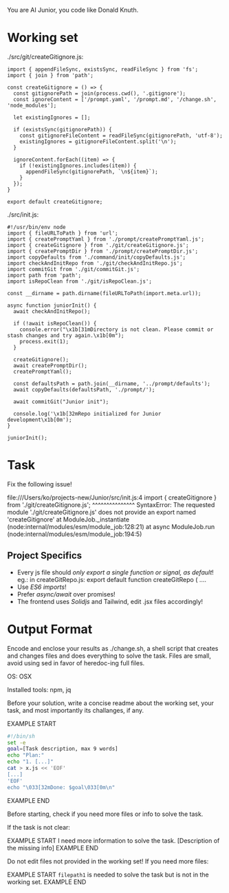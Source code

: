 You are AI Junior, you code like Donald Knuth.
# Working set

./src/git/createGitignore.js:
```
import { appendFileSync, existsSync, readFileSync } from 'fs';
import { join } from 'path';

const createGitignore = () => {
  const gitignorePath = join(process.cwd(), '.gitignore');
  const ignoreContent = ['/prompt.yaml', '/prompt.md', '/change.sh', 'node_modules'];

  let existingIgnores = [];

  if (existsSync(gitignorePath)) {
    const gitignoreFileContent = readFileSync(gitignorePath, 'utf-8');
    existingIgnores = gitignoreFileContent.split('\n');
  }

  ignoreContent.forEach((item) => {
    if (!existingIgnores.includes(item)) {
      appendFileSync(gitignorePath, `\n${item}`);
    }
  });
}

export default createGitignore;

```

./src/init.js:
```
#!/usr/bin/env node
import { fileURLToPath } from 'url';
import { createPromptYaml } from './prompt/createPromptYaml.js';
import { createGitignore } from './git/createGitignore.js';
import { createPromptDir } from './prompt/createPromptDir.js';
import copyDefaults from './command/init/copyDefaults.js';
import checkAndInitRepo from './git/checkAndInitRepo.js';
import commitGit from './git/commitGit.js';
import path from 'path';
import isRepoClean from './git/isRepoClean.js';

const __dirname = path.dirname(fileURLToPath(import.meta.url));

async function juniorInit() {
  await checkAndInitRepo();

  if (!await isRepoClean()) {
    console.error("\x1b[31mDirectory is not clean. Please commit or stash changes and try again.\x1b[0m");
    process.exit(1);
  }

  createGitignore();
  await createPromptDir();
  createPromptYaml();

  const defaultsPath = path.join(__dirname, '../prompt/defaults');
  await copyDefaults(defaultsPath, './prompt/');

  await commitGit("Junior init");

  console.log('\x1b[32mRepo initialized for Junior development\x1b[0m');
}

juniorInit();

```


# Task

Fix the following issue!

file:///Users/ko/projects-new/Junior/src/init.js:4
import { createGitignore } from './git/createGitignore.js';
         ^^^^^^^^^^^^^^^
SyntaxError: The requested module './git/createGitignore.js' does not provide an export named 'createGitignore'
    at ModuleJob._instantiate (node:internal/modules/esm/module_job:128:21)
    at async ModuleJob.run (node:internal/modules/esm/module_job:194:5)


## Project Specifics

- Every js file should *only export a single function or signal, as default*! eg.: in createGitRepo.js: export default function createGitRepo ( ....
- Use *ES6 imports*!
- Prefer *async/await* over promises!
- The frontend uses *Solidjs* and Tailwind, edit .jsx files accordingly!

# Output Format

Encode and enclose your results as ./change.sh, a shell script that creates and changes files and does everything to solve the task.
Files are small, avoid using sed in favor of heredoc-ing full files.

OS: OSX

Installed tools: npm, jq


Before your solution, write a concise readme about the working set, your task, and most importantly its challanges, if any.


EXAMPLE START
```sh
#!/bin/sh
set -e
goal=[Task description, max 9 words]
echo "Plan:"
echo "1. [...]"
cat > x.js << 'EOF'
[...]
'EOF'
echo "\033[32mDone: $goal\033[0m\n"
```
EXAMPLE END

Before starting, check if you need more files or info to solve the task.

If the task is not clear:

EXAMPLE START
I need more information to solve the task. [Description of the missing info]
EXAMPLE END

Do not edit files not provided in the working set!
If you need more files:

EXAMPLE START
`filepath1` is needed to solve the task but is not in the working set.
EXAMPLE END


